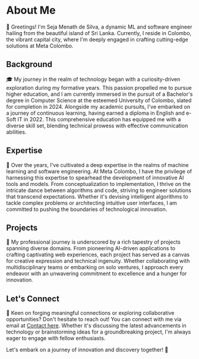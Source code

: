 # About Me

👋 Greetings! I'm Seja Menath de Silva, a dynamic ML and software engineer hailing from the beautiful island of Sri Lanka. Currently, I reside in Colombo, the vibrant capital city, where I'm deeply engaged in crafting cutting-edge solutions at Meta Colombo.

## Background

🎓 My journey in the realm of technology began with a curiosity-driven exploration during my formative years. This passion propelled me to pursue higher education, and I am currently immersed in the pursuit of a Bachelor's degree in Computer Science at the esteemed University of Colombo, slated for completion in 2024. Alongside my academic pursuits, I've embarked on a journey of continuous learning, having earned a diploma in English and e-Soft IT in 2022. This comprehensive education has equipped me with a diverse skill set, blending technical prowess with effective communication abilities.

## Expertise

🔬 Over the years, I've cultivated a deep expertise in the realms of machine learning and software engineering. At Meta Colombo, I have the privilege of harnessing this expertise to spearhead the development of innovative AI tools and models. From conceptualization to implementation, I thrive on the intricate dance between algorithms and code, striving to engineer solutions that transcend expectations. Whether it's devising intelligent algorithms to tackle complex problems or architecting intuitive user interfaces, I am committed to pushing the boundaries of technological innovation.

## Projects

🚀 My professional journey is underscored by a rich tapestry of projects spanning diverse domains. From pioneering AI-driven applications to crafting captivating web experiences, each project has served as a canvas for creative expression and technical ingenuity. Whether collaborating with multidisciplinary teams or embarking on solo ventures, I approach every endeavor with an unwavering commitment to excellence and a hunger for innovation.

## Let's Connect

📧 Keen on forging meaningful connections or exploring collaborative opportunities? Don't hesitate to reach out! You can connect with me via email at [Contact here](mailto:sejamenath.development.ai@gmail.com
). Whether it's discussing the latest advancements in technology or brainstorming ideas for a groundbreaking project, I'm always eager to engage with fellow enthusiasts.

Let's embark on a journey of innovation and discovery together! 🌟


<script data-name="BMC-Widget" data-cfasync="false" src="https://cdnjs.buymeacoffee.com/1.0.0/widget.prod.min.js" data-id="sejamenath" data-description="Support me on Buy me a coffee!" data-message="" data-color="#FF813F" data-position="Right" data-x_margin="18" data-y_margin="18"></script>
